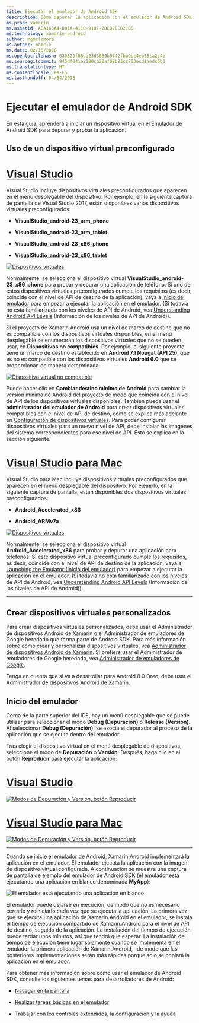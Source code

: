 ```yaml
---
title: Ejecutar el emulador de Android SDK
description: Cómo depurar la aplicación con el emulador de Android SDK
ms.prod: xamarin
ms.assetid: AEA165A4-D81A-411B-91DF-2DED2EED27B5
ms.technology: xamarin-android
author: mgmclemore
ms.author: mamcle
ms.date: 02/16/2018
ms.openlocfilehash: 630520f88dd23d3860b5f42fbb9bc4eb35ca2c4b
ms.sourcegitcommit: 945df041e2180cb20af08b83cc703ecd1aedc6b0
ms.translationtype: HT
ms.contentlocale: es-ES
ms.lasthandoff: 04/04/2018
---
```

# <a name="running-the-android-sdk-emulator"></a>Ejecutar el emulador de Android SDK

En esta guía, aprenderá a iniciar un dispositivo virtual en el Emulador de Android SDK para depurar y probar la aplicación.

## <a name="using-a-pre-configured-virtual-device"></a>Uso de un dispositivo virtual preconfigurado

# <a name="visual-studiotabvswin"></a>[Visual Studio](#tab/vswin)

Visual Studio incluye dispositivos virtuales preconfigurados que aparecen en el menú desplegable del dispositivo. Por ejemplo, en la siguiente captura de pantalla de Visual Studio 2017, están disponibles varios dispositivos virtuales preconfigurados:

-   **VisualStudio\_android-23\_arm\_phone**

-   **VisualStudio\_android-23\_arm\_tablet**

-   **VisualStudio\_android-23\_x86\_phone** 

-   **VisualStudio\_android-23\_x86\_tablet** 

[![Dispositivos virtuales](running-the-emulator-images/win/01-virtual-devices-sml.png)](running-the-emulator-images/win/01-virtual-devices.png#lightbox)

Normalmente, se selecciona el dispositivo virtual **VisualStudio\_android-23\_x86\_phone** para probar y depurar una aplicación de teléfono. Si uno de estos dispositivos virtuales preconfigurados cumple los requisitos (es decir, coincide con el nivel de API de destino de la aplicación), vaya a [Inicio del emulador](#launching) para empezar a ejecutar la aplicación en el emulador. (Si todavía no está familiarizado con los niveles de API de Android, vea [Understanding Android API Levels](~/android/app-fundamentals/android-api-levels.md) (Información de los niveles de API de Android)).

Si el proyecto de Xamarin.Android usa un nivel de marco de destino que no es compatible con los dispositivos virtuales disponibles, en el menú desplegable se enumerarán los dispositivos virtuales que no se pueden usar, en **Dispositivos no compatibles**. Por ejemplo, el siguiente proyecto tiene un marco de destino establecido en **Android 7.1 Nougat (API 25)**, que es no es compatible con los dispositivos virtuales **Android 6.0** que se proporcionan de manera determinada:

[![Dispositivo virtual no compatible](running-the-emulator-images/win/02-incompatible-level-sml.png)](running-the-emulator-images/win/02-incompatible-level.png#lightbox)

Puede hacer clic en **Cambiar destino mínimo de Android** para cambiar la versión mínima de Android del proyecto de modo que coincida con el nivel de API de los dispositivos virtuales disponibles. También puede usar el **administrador del emulador de Android** para crear dispositivos virtuales compatibles con el nivel de API de destino, como se explica más adelante en [Configuración de dispositivos virtuales](#virtualdevice). Para poder configurar dispositivos virtuales para un nuevo nivel de API, debe instalar las imágenes del sistema correspondientes para ese nivel de API. Esto se explica en la sección siguiente.

# <a name="visual-studio-for-mactabvsmac"></a>[Visual Studio para Mac](#tab/vsmac)

Visual Studio para Mac incluye dispositivos virtuales preconfigurados que aparecen en el menú desplegable del dispositivo. Por ejemplo, en la siguiente captura de pantalla, están disponibles dos dispositivos virtuales preconfigurados:

-   **Android\_Accelerated\_x86**

-   **Android\_ARMv7a**

[![Dispositivos virtuales](running-the-emulator-images/mac/01-virtual-devices-sml.png)](running-the-emulator-images/mac/01-virtual-devices.png#lightbox)

Normalmente, se selecciona el dispositivo virtual **Android\_Accelerated\_x86** para probar y depurar una aplicación para teléfonos. Si este dispositivo virtual preconfigurado cumple los requisitos, es decir, coincide con el nivel de API de destino de la aplicación, vaya a [Launching the Emulator (Inicio del emulador)](#launching) para empezar a ejecutar la aplicación en el emulador. (Si todavía no está familiarizado con los niveles de API de Android, vea [Understanding Android API Levels](~/android/app-fundamentals/android-api-levels.md) (Información de los niveles de API de Android)).

-----

## <a name="creating-custom-virtual-devices"></a>Crear dispositivos virtuales personalizados

Para crear dispositivos virtuales personalizados, debe usar el Administrador de dispositivos Android de Xamarin o el Administrador de emuladores de Google heredado que forma parte de Android SDK. Para más información sobre cómo crear y personalizar dispositivos virtuales, vea [Administrador de dispositivos Android de Xamarin](~/android/get-started/installation/android-emulator/xamarin-device-manager.md).
Si prefiere usar el Administrador de emuladores de Google heredado, vea [Administrador de emuladores de Google](~/android/get-started/installation/android-emulator/google-emulator-manager.md).

Tenga en cuenta que si va a desarrollar para Android 8.0 Oreo, debe usar el Administrador de dispositivos Android de Xamarin.

<a name="launching" />

## <a name="launching-the-emulator"></a>Inicio del emulador

Cerca de la parte superior del IDE, hay un menú desplegable que se puede utilizar para seleccionar el modo **Debug (Depuración)** o **Release (Versión)**. Al seleccionar **Debug (Depuración)**, se asocia el depurador al proceso de la aplicación que se ejecuta dentro del emulador. 

Tras elegir el dispositivo virtual en el menú desplegable de dispositivos, seleccione el modo de **Depuración** o **Versión**. Después, haga clic en el botón **Reproducir** para ejecutar la aplicación:

# <a name="visual-studiotabvswin"></a>[Visual Studio](#tab/vswin)

[![Modos de Depuración y Versión, botón Reproducir](running-the-emulator-images/win/17-debug-release-sml.png)](running-the-emulator-images/win/17-debug-release.png#lightbox)

# <a name="visual-studio-for-mactabvsmac"></a>[Visual Studio para Mac](#tab/vsmac)

[![Modos de Depuración y Versión, botón Reproducir](running-the-emulator-images/mac/16-debug-release-sml.png)](running-the-emulator-images/mac/16-debug-release.png#lightbox)

-----

Cuando se inicie el emulador de Android, Xamarin.Android implementará la aplicación en el emulador. El emulador ejecuta la aplicación con la imagen de dispositivo virtual configurada. A continuación se muestra una captura de pantalla de ejemplo del emulador de Android SDK (el emulador está ejecutando una aplicación en blanco denominada **MyApp**):

![El emulador está ejecutando una aplicación en blanco](running-the-emulator-images/emulator-running.png)

El emulador puede dejarse en ejecución, de modo que no es necesario cerrarlo y reiniciarlo cada vez que se ejecuta la aplicación. La primera vez que se ejecuta una aplicación de Xamarin.Android en el emulador, se instala el tiempo de ejecución compartido de Xamarin.Android para el nivel de API de destino, seguido de la aplicación. La instalación del tiempo de ejecución puede tardar unos minutos, así que tendrá que esperar. La instalación del tiempo de ejecución tiene lugar solamente cuando se implementa en el emulador la primera aplicación de Xamarin.Android, &ndash;de modo que las posteriores implementaciones serán más rápidas porque solo se copiará la aplicación en el emulador.

Para obtener más información sobre cómo usar el emulador de Android SDK, consulte los siguientes temas para desarrolladores de Android:

-   [Navegar en la pantalla](https://developer.android.com/studio/run/emulator.html#navigate)

-   [Realizar tareas básicas en el emulador](https://developer.android.com/studio/run/emulator.html#tasks)

-   [Trabajar con los controles extendidos, la configuración y la ayuda](https://developer.android.com/studio/run/emulator.html#extended)

